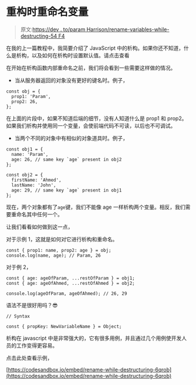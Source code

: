 # 重构时重命名变量

> 原文:[https://dev . to/param Harrison/rename-variables-while-destructing-54 F4](https://dev.to/paramharrison/rename-variables-while-destructuring-54f4)

在我的上一篇教程中，我简要介绍了 JavaScript 中的析构。如果你还不知道，什么是析构，以及如何在析构时设置默认值。请点击查看

在开始在析构函数内部重命名之前，我们将会看到一些需要这样做的情况。

*   当从服务器返回的对象没有更好的键名时。例子，

```
const obj = {
  prop1: 'Param',
  prop2: 26,
}; 
```

在上面的片段中，如果不知道后端的细节，没有人知道什么是 prop1 和 prop2。如果我们析构并使用同一个变量，会使前端代码不可读，以后也不可调试。

*   当两个不同的对象中有相似的对象道具时。例子，

```
const obj1 = {
  name: 'Param',
  age: 26, // same key `age` present in obj2
};

const obj2 = {
  firstName: 'Ahmed',
  lastName: 'John',
  age: 29, // same key `age` present in obj1
}; 
```

现在，两个对象都有了`age`键，我们不能像 age 一样析构两个变量。相反，我们需要重命名其中任何一个。

让我们看看如何做到这一点，

对于示例 1，这就是如何对它进行析构和重命名。

```
const { prop1: name, prop2: age } = obj;
console.log(name, age); // Param, 26 
```

对于例 2，

```
const { age: ageOfParam, ...restOfParam } = obj1;
const { age: ageOfAhmed, ...restOfAhmed } = obj2;

console.log(ageOfParam, ageOfAhmed); // 26, 29 
```

语法不是很好用吗？😎

```
// Syntax

const { propKey: NewVariableName } = Object; 
```

析构在 javascript 中是非常强大的，它有很多用例，并且通过几个用例使开发人员的工作变得更容易。

点击此处查看示例，

[https://codesandbox.io/embed/rename-while-destructuring-6qrob](https://codesandbox.io/embed/rename-while-destructuring-6qrob)